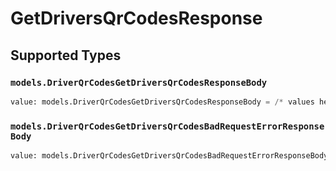 # GetDriversQrCodesResponse


## Supported Types

### `models.DriverQrCodesGetDriversQrCodesResponseBody`

```python
value: models.DriverQrCodesGetDriversQrCodesResponseBody = /* values here */
```

### `models.DriverQrCodesGetDriversQrCodesBadRequestErrorResponseBody`

```python
value: models.DriverQrCodesGetDriversQrCodesBadRequestErrorResponseBody = /* values here */
```

